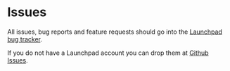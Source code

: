 # Issues

All issues, bug reports and feature requests should go into the [Launchpad 
bug tracker](https://bugs.launchpad.net/libdxf).

If you do not have a Launchpad account you can drop them at [Github
 Issues](https://github.com/bert/libdxf/issues).
